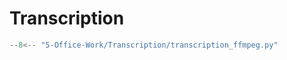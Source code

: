 # Transcription

```python title="transcription_ffmpeg.py" linenums="1"
--8<-- "5-Office-Work/Transcription/transcription_ffmpeg.py"
```
